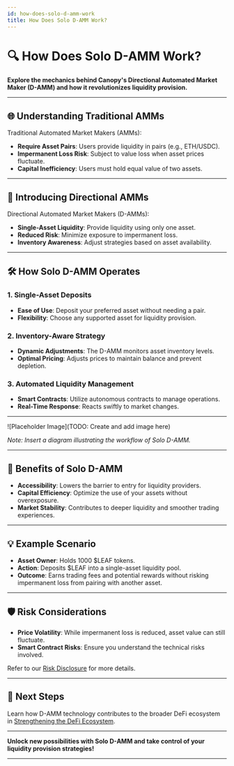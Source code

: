 ```yaml
---
id: how-does-solo-d-amm-work
title: How Does Solo D-AMM Work?
---
```


# 🔍 How Does Solo D-AMM Work?

**Explore the mechanics behind Canopy's Directional Automated Market Maker (D-AMM) and how it revolutionizes liquidity provision.**

---

## 🌐 **Understanding Traditional AMMs**

Traditional Automated Market Makers (AMMs):

- **Require Asset Pairs**: Users provide liquidity in pairs (e.g., ETH/USDC).
- **Impermanent Loss Risk**: Subject to value loss when asset prices fluctuate.
- **Capital Inefficiency**: Users must hold equal value of two assets.

---

## 🔄 **Introducing Directional AMMs**

Directional Automated Market Makers (D-AMMs):

- **Single-Asset Liquidity**: Provide liquidity using only one asset.
- **Reduced Risk**: Minimize exposure to impermanent loss.
- **Inventory Awareness**: Adjust strategies based on asset availability.

---

## 🛠️ **How Solo D-AMM Operates**

### **1. Single-Asset Deposits**

- **Ease of Use**: Deposit your preferred asset without needing a pair.
- **Flexibility**: Choose any supported asset for liquidity provision.

### **2. Inventory-Aware Strategy**

- **Dynamic Adjustments**: The D-AMM monitors asset inventory levels.
- **Optimal Pricing**: Adjusts prices to maintain balance and prevent depletion.

### **3. Automated Liquidity Management**

- **Smart Contracts**: Utilize autonomous contracts to manage operations.
- **Real-Time Response**: Reacts swiftly to market changes.

---

![Placeholder Image](TODO: Create and add image here)

*Note: Insert a diagram illustrating the workflow of Solo D-AMM.*

---

## 🎯 **Benefits of Solo D-AMM**

- **Accessibility**: Lowers the barrier to entry for liquidity providers.
- **Capital Efficiency**: Optimize the use of your assets without overexposure.
- **Market Stability**: Contributes to deeper liquidity and smoother trading experiences.

---

## 💡 **Example Scenario**

- **Asset Owner**: Holds 1000 $LEAF tokens.
- **Action**: Deposits $LEAF into a single-asset liquidity pool.
- **Outcome**: Earns trading fees and potential rewards without risking impermanent loss from pairing with another asset.

---

## 🛡️ **Risk Considerations**

- **Price Volatility**: While impermanent loss is reduced, asset value can still fluctuate.
- **Smart Contract Risks**: Ensure you understand the technical risks involved.

Refer to our [Risk Disclosure](../risk-disclosure/volatility-risks) for more details.

---

## 📖 **Next Steps**

Learn how D-AMM technology contributes to the broader DeFi ecosystem in [Strengthening the DeFi Ecosystem](strengthening-the-defi-ecosystem).

---

**Unlock new possibilities with Solo D-AMM and take control of your liquidity provision strategies!**

---
